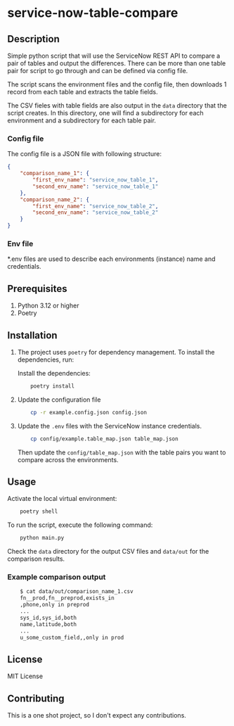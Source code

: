# service-now-table-compare

## Description

Simple python script that will use the ServiceNow REST API to compare a pair of tables and output the differences.
There can be more than one table pair for script to go through and can be defined via config file.

The script scans the environment files and the config file, then downloads 1 record from each table and
extracts the table fields.

The CSV fieles with table fields are also output in the `data` directory that the script creates. In this directory,
one will find a subdirectory for each environment and a subdirectory for each table pair.

### Config file

The config file is a JSON file with following structure:

```json
{
    "comparison_name_1": {
        "first_env_name": "service_now_table_1",
        "second_env_name": "service_now_table_1"
    },
    "comparison_name_2": {
        "first_env_name": "service_now_table_2",
        "second_env_name": "service_now_table_2"
    }
}
```

### Env file

*.env files are used to describe each environments (instance) name and credentials.

## Prerequisites

1. Python 3.12 or higher
1. Poetry

## Installation

1. The project uses `poetry` for dependency management. To install the dependencies, run:

    Install the dependencies:

    ```sh
        poetry install
    ```

1. Update the configuration file

    ```sh
        cp -r example.config.json config.json
    ```

1. Update the `.env` files with the ServiceNow instance credentials.

    ```sh
        cp config/example.table_map.json table_map.json
    ```

    Then update the `config/table_map.json` with the table pairs you want to compare across the environments.

## Usage

Activate the local virtual environment:

```sh
    poetry shell
```

To run the script, execute the following command:

```sh
    python main.py
```

Check the `data` directory for the output CSV files and `data/out` for the comparison results.

### Example comparison output

```sh
    $ cat data/out/comparison_name_1.csv
    fn__prod,fn__preprod,exists_in
    ,phone,only in preprod
    ...
    sys_id,sys_id,both
    name,latitude,both
    ...
    u_some_custom_field,,only in prod
```

## License

MIT License

## Contributing

This is a one shot project, so I don't expect any contributions.
